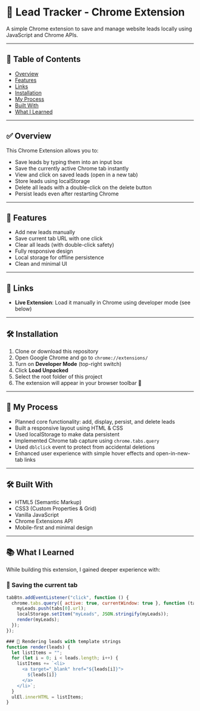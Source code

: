 # 🔗 Lead Tracker - Chrome Extension

A simple Chrome extension to save and manage website leads locally using JavaScript and Chrome APIs.

---

## 📑 Table of Contents

- [Overview](#overview)  
- [Features](#features)    
- [Links](#links)  
- [Installation](#installation)  
- [My Process](#my-process)  
- [Built With](#built-with)  
- [What I Learned](#what-i-learned)  


---

## ✅ Overview

This Chrome Extension allows you to:

- Save leads by typing them into an input box  
- Save the currently active Chrome tab instantly  
- View and click on saved leads (open in a new tab)  
- Store leads using localStorage  
- Delete all leads with a double-click on the delete button  
- Persist leads even after restarting Chrome  

---

## 🎯 Features

- Add new leads manually  
- Save current tab URL with one click  
- Clear all leads (with double-click safety)  
- Fully responsive design  
- Local storage for offline persistence  
- Clean and minimal UI  

---


## 🔗 Links

 
- **Live Extension**: Load it manually in Chrome using developer mode (see below)

---

## 🛠 Installation

1. Clone or download this repository  
2. Open Google Chrome and go to `chrome://extensions/`  
3. Turn on **Developer Mode** (top-right switch)  
4. Click **Load Unpacked**  
5. Select the root folder of this project  
6. The extension will appear in your browser toolbar 🎉

---

## 🔧 My Process

- Planned core functionality: add, display, persist, and delete leads  
- Built a responsive layout using HTML & CSS  
- Used localStorage to make data persistent  
- Implemented Chrome tab capture using `chrome.tabs.query`  
- Used `dblclick` event to protect from accidental deletions  
- Enhanced user experience with simple hover effects and open-in-new-tab links

---

## 🛠 Built With

- HTML5 (Semantic Markup)  
- CSS3 (Custom Properties & Grid)  
- Vanilla JavaScript  
- Chrome Extensions API  
- Mobile-first and minimal design  

---

## 📚 What I Learned

While building this extension, I gained deeper experience with:

### 🔗 Saving the current tab

```js
tabBtn.addEventListener("click", function () {
  chrome.tabs.query({ active: true, currentWindow: true }, function (tabs) {
    myLeads.push(tabs[0].url);
    localStorage.setItem("myLeads", JSON.stringify(myLeads));
    render(myLeads);
  });
});

### 🧾 Rendering leads with template strings
function render(leads) {
  let listItems = "";
  for (let i = 0; i < leads.length; i++) {
    listItems += `<li>
      <a target="_blank" href="${leads[i]}">
        ${leads[i]}
      </a>
    </li>`;
  }
  ulEl.innerHTML = listItems;
}

